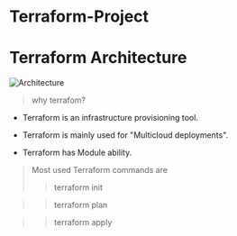 # Terraform-Project

# Terraform Architecture
![Architecture](https://www.devopsschool.com/blog/wp-content/uploads/2021/07/terraform-architecture-components-workflow-2.png)
> why terrafom?

- Terraform is an infrastructure provisioning tool.

- Terraform is mainly used for "Multicloud deployments".

- Terraform has Module ability.

>Most used Terraform commands are
>>terraform init

>>terraform plan

>>terraform apply
